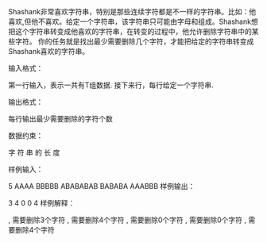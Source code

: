 Shashank非常喜欢字符串，特别是那些连续字符都是不一样的字符串。比如：他喜欢,但他不喜欢。给定一个字符串，该字符串只可能由字母和组成。Shashank想把这个字符串转变成他喜欢的字符串，在转变的过程中，他允许删除字符串中的某些字符。 你的任务就是找出最少需要删除几个字符，才能把给定的字符串转变成Shashank喜欢的字符串。

输入格式：

第一行输入，表示一共有T组数据.
接下来行，每行给定一个字符串.

输出格式：

每行输出最少需要删除的字符个数

数据约束：


字
符
串
的
长
度

样例输入：

5
AAAA
BBBBB
ABABABAB
BABABA
AAABBB
样例输出：

3
4
0
0
4
样例解释：

, 需要删除3个字符
, 需要删除4个字符
, 需要删除0个字符
, 需要删除0个字符
, 需要删除4个字符
